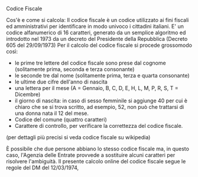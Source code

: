 Codice Fiscale

Cos'è e come si calcola:
Il codice fiscale è un codice utilizzato ai fini fiscali ed amministrativi per identificare in modo univoco i cittadini italiani.
E' un codice alfanumerico di 16 caratteri, generato da un semplice algoritmo ed introdotto nel 1973 da un decreto del Presidente della Repubblica (Decreto 605 del 29/09/1973)
Per il calcolo del codice fiscale si procede grossomodo così:
- le prime tre lettere del codice fiscale sono prese dal cognome (solitamente prima, seconda e terza consonante)
- le seconde tre dal nome (solitamente prima, terza e quarta consonante)
- le ultime due cifre dell'anno di nascita
- una lettera per il mese (A = Gennaio, B, C, D, E, H, L, M, P, R, S, T = Dicembre)
- il giorno di nascita: in caso di sesso femminile si aggiunge 40 per cui è chiaro che se si trova scritto, ad esempio, 52, non può che trattarsi di una donna nata il 12 del mese.
- Codice del comune (quattro caratteri)
- Carattere di controllo, per verificare la correttezza del codice fiscale.

(per dettagli più precisi si veda codice fiscale su wikipedia)

È possibile che due persone abbiano lo stesso codice fiscale ma, in questo caso, l'Agenzia delle Entrate provvede a sostituire alcuni caratteri per risolvere l'ambiguità. Il presente calcolo online del codice fiscale segue le regole del DM del 12/03/1974, 
